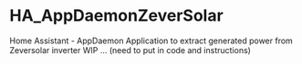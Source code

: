 # HA_AppDaemonZeverSolar
Home Assistant - AppDaemon Application to extract generated power from Zeversolar inverter
WIP ... (need to put in code and instructions)
